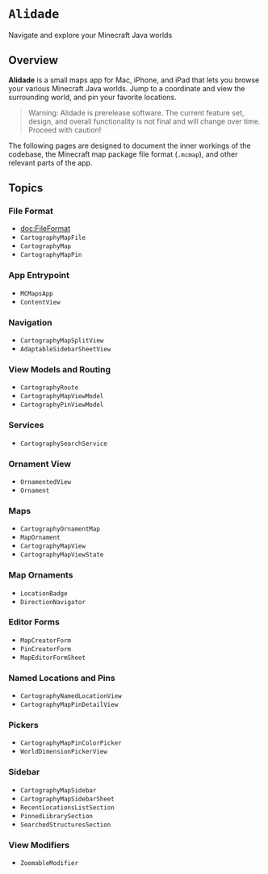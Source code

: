 # ``Alidade``

Navigate and explore your Minecraft Java worlds

## Overview

**Alidade** is a small maps app for Mac, iPhone, and iPad that lets you
browse your various Minecraft Java worlds. Jump to a coordinate and view
the surrounding world, and pin your favorite locations.

> Warning: Alidade is prerelease software. The current feature set,
> design, and overall functionality is not final and will change over
> time. Proceed with caution!

The following pages are designed to document the inner workings of the
codebase, the Minecraft map package file format (`.mcmap`), and other
relevant parts of the app.

## Topics

### File Format

- <doc:FileFormat>
- ``CartographyMapFile``
- ``CartographyMap``
- ``CartographyMapPin``

### App Entrypoint

- ``MCMapsApp``
- ``ContentView``

### Navigation

- ``CartographyMapSplitView``
- ``AdaptableSidebarSheetView``

### View Models and Routing

- ``CartographyRoute``
- ``CartographyMapViewModel``
- ``CartographyPinViewModel``

### Services

- ``CartographySearchService``

### Ornament View

- ``OrnamentedView``
- ``Ornament``

### Maps

- ``CartographyOrnamentMap``
- ``MapOrnament``
- ``CartographyMapView``
- ``CartographyMapViewState``

### Map Ornaments

- ``LocationBadge``
- ``DirectionNavigator``

### Editor Forms

- ``MapCreatorForm``
- ``PinCreatorForm``
- ``MapEditorFormSheet``

### Named Locations and Pins

- ``CartographyNamedLocationView``
- ``CartographyMapPinDetailView``

### Pickers

- ``CartographyMapPinColorPicker``
- ``WorldDimensionPickerView``

### Sidebar

- ``CartographyMapSidebar``
- ``CartographyMapSidebarSheet``
- ``RecentLocationsListSection``
- ``PinnedLibrarySection``
- ``SearchedStructuresSection``

### View Modifiers

- ``ZoomableModifier``
